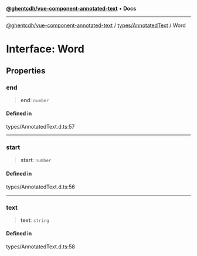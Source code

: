 [**@ghentcdh/vue-component-annotated-text**](../../../README.md) • **Docs**

***

[@ghentcdh/vue-component-annotated-text](../../../modules.md) / [types/AnnotatedText](../README.md) / Word

# Interface: Word

## Properties

### end

> **end**: `number`

#### Defined in

types/AnnotatedText.d.ts:57

***

### start

> **start**: `number`

#### Defined in

types/AnnotatedText.d.ts:56

***

### text

> **text**: `string`

#### Defined in

types/AnnotatedText.d.ts:58
